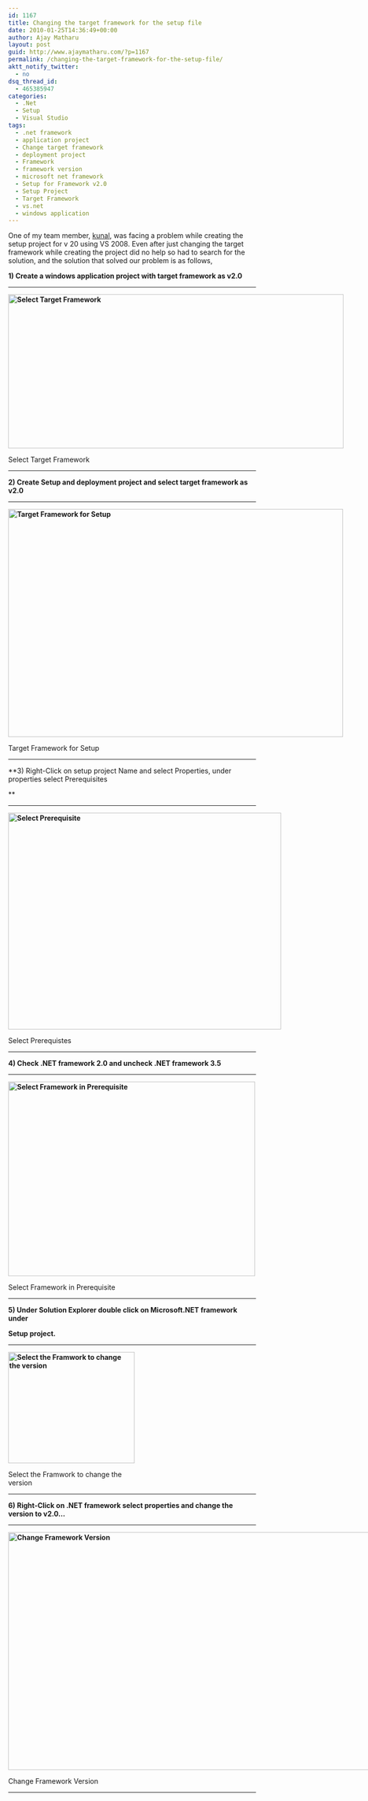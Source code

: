 ```yaml
---
id: 1167
title: Changing the target framework for the setup file
date: 2010-01-25T14:36:49+00:00
author: Ajay Matharu
layout: post
guid: http://www.ajaymatharu.com/?p=1167
permalink: /changing-the-target-framework-for-the-setup-file/
aktt_notify_twitter:
  - no
dsq_thread_id:
  - 465385947
categories:
  - .Net
  - Setup
  - Visual Studio
tags:
  - .net framework
  - application project
  - Change target framework
  - deployment project
  - Framework
  - framework version
  - microsoft net framework
  - Setup for Framework v2.0
  - Setup Project
  - Target Framework
  - vs.net
  - windows application
---
```

One of my team member, <a href="http://kunalsidhpura.wordpress.com" target="_blank">kunal</a>, was facing a problem while creating the setup project for v 20 using VS 2008. Even after just changing the target framework while creating the project did no help so had to search for the solution, and the solution that solved our problem is as follows,

**1) Create a windows application project with target framework as v2.0**

 ****

<div style="width: 692px" class="wp-caption aligncenter">
  <strong><strong><img title="Select Framework" src="http://ajaymatharu.wordpress.com/files/2009/05/1selectframework.png" alt="Select Target Framework" width="682" height="313" /></strong></strong>
  
  <p class="wp-caption-text">
    Select Target Framework
  </p>
</div>

 ****

**2) Create Setup and deployment project and select target framework as v2.0**

 ****

<div style="width: 691px" class="wp-caption aligncenter">
  <strong><strong><img title="Target framework for setup" src="http://ajaymatharu.wordpress.com/files/2009/05/2setupframework.png" alt="Target Framework for Setup" width="681" height="463" /></strong></strong>
  
  <p class="wp-caption-text">
    Target Framework for Setup
  </p>
</div>

 ****

**3) Right-Click on setup project Name and select Properties, under properties select Prerequisites
  
** 

 ****

<div style="width: 565px" class="wp-caption aligncenter">
  <strong><strong><img title="select prerequisite" src="http://ajaymatharu.wordpress.com/files/2009/05/4prerequisite.png" alt="Select Prerequisite" width="555" height="440" /></strong></strong>
  
  <p class="wp-caption-text">
    Select Prerequistes
  </p>
</div>

 ****

**4) Check .NET framework 2.0 and uncheck .NET framework 3.5**

 ****

<div style="width: 512px" class="wp-caption aligncenter">
  <strong><strong><img title="Select framework in prerequisite" src="http://ajaymatharu.wordpress.com/files/2009/05/5selectprerequisite.png" alt="Select Framework in Prerequisite" width="502" height="395" /></strong></strong>
  
  <p class="wp-caption-text">
    Select Framework in Prerequisite
  </p>
</div>

 ****

**5) Under Solution Explorer double click on Microsoft.NET framework under**

 **Setup project.**

 ****

<div style="width: 267px" class="wp-caption aligncenter">
  <strong><strong><img title="Select Framework" src="http://ajaymatharu.wordpress.com/files/2009/05/6framework.png" alt="Select the Framwork to change the version" width="257" height="226" /></strong></strong>
  
  <p class="wp-caption-text">
    Select the Framwork to change the version
  </p>
</div>

 ****

**6) Right-Click on .NET framework select properties and change the version to v2.0&#8230;**

 ****

<div style="width: 786px" class="wp-caption aligncenter">
  <strong><strong><img title="Framework Version" src="http://ajaymatharu.wordpress.com/files/2009/05/8changeversion.png" alt="Change Framework Version" width="776" height="483" /></strong></strong>
  
  <p class="wp-caption-text">
    Change Framework Version
  </p>
</div>

 ****